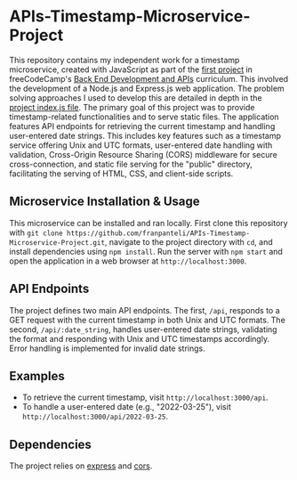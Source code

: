 # APIs-Timestamp-Microservice-Project
This repository contains my independent work for a timestamp microservice, created with JavaScript as part of the [first project](https://www.freecodecamp.org/learn/back-end-development-and-apis/back-end-development-and-apis-projects/timestamp-microservice) in freeCodeCamp's [Back End Development and APIs](https://www.freecodecamp.org/learn/back-end-development-and-apis/) curriculum. This involved the development of a Node.js and Express.js web application. The problem solving approaches I used to develop this are detailed in depth in the [project index.js file](https://github.com/franpanteli/APIs-Timestamp-Microservice-Project/blob/main/index.js). The primary goal of this project was to provide timestamp-related functionalities and to serve static files. The application features API endpoints for retrieving the current timestamp and handling user-entered date strings. This includes key features such as a timestamp service offering Unix and UTC formats, user-entered date handling with validation, Cross-Origin Resource Sharing (CORS) middleware for secure cross-connection, and static file serving for the "public" directory, facilitating the serving of HTML, CSS, and client-side scripts.

## Microservice Installation & Usage

This microservice can be installed and ran locally. First clone this repository with `git clone https://github.com/franpanteli/APIs-Timestamp-Microservice-Project.git`, navigate to the project directory with `cd`, and install dependencies using `npm install`. Run the server with `npm start` and open the application in a web browser at `http://localhost:3000`.

## API Endpoints

The project defines two main API endpoints. The first, `/api`, responds to a GET request with the current timestamp in both Unix and UTC formats. The second, `/api/:date_string`, handles user-entered date strings, validating the format and responding with Unix and UTC timestamps accordingly. Error handling is implemented for invalid date strings.

## Examples

- To retrieve the current timestamp, visit `http://localhost:3000/api`.
- To handle a user-entered date (e.g., "2022-03-25"), visit `http://localhost:3000/api/2022-03-25`.

## Dependencies

The project relies on [express](https://www.npmjs.com/package/express) and [cors](https://www.npmjs.com/package/cors).
